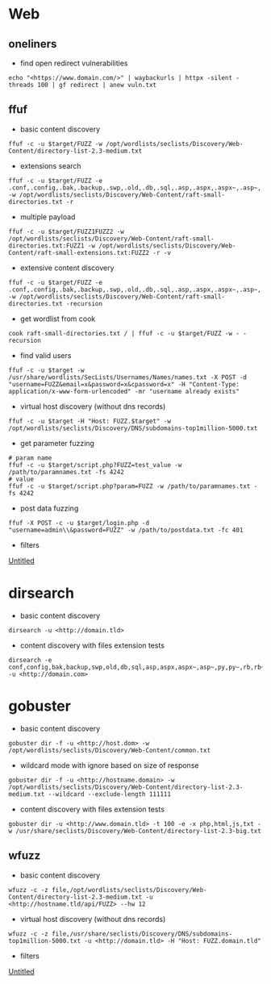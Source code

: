 # Web

## oneliners

- find open redirect vulnerabilities

```
echo "<https://www.domain.com/>" | waybackurls | httpx -silent -threads 100 | gf redirect | anew vuln.txt

```

## ffuf

- basic content discovery

```
ffuf -c -u $target/FUZZ -w /opt/wordlists/seclists/Discovery/Web-Content/directory-list-2.3-medium.txt

```

- extensions search

```
ffuf -c -u $target/FUZZ -e .conf,.config,.bak,.backup,.swp,.old,.db,.sql,.asp,.aspx,.aspx~,.asp~,.py,.py~,.rb,.rb~,.php,.php~,.bak,.bkp,.cache,.cgi,.conf,.csv,.html,.inc,.jar,.js,.json,.jsp,.jsp~,.lock,.log,.rar,.old,.sql,.sql.gz,.sql.zip,.sql.tar.gz,.sql~,.swp,.swp~,.tar,.tar.bz2,.tar.gz,.txt,.wadl,.zip,.log,.xml,.js,.json,.jpg,.jpeg,.png,.gif,.bmp -w /opt/wordlists/seclists/Discovery/Web-Content/raft-small-directories.txt -r

```

- multiple payload

```
ffuf -c -u $target/FUZZ1FUZZ2 -w /opt/wordlists/seclists/Discovery/Web-Content/raft-small-directories.txt:FUZZ1 -w /opt/wordlists/seclists/Discovery/Web-Content/raft-small-extensions.txt:FUZZ2 -r -v

```

- extensive content discovery

```
ffuf -c -u $target/FUZZ -e .conf,.config,.bak,.backup,.swp,.old,.db,.sql,.asp,.aspx,.aspx~,.asp~,.py,.py~,.rb,.rb~,.php,.php~,.bak,.bkp,.cache,.cgi,.conf,.csv,.html,.inc,.jar,.js,.json,.jsp,.jsp~,.lock,.log,.rar,.old,.sql,.sql.gz,.sql.zip,.sql.tar.gz,.sql~,.swp,.swp~,.tar,.tar.bz2,.tar.gz,.txt,.wadl,.zip,.log,.xml,.js,.json,.jpg,.jpeg,.png,.gif,.bmp -w /opt/wordlists/seclists/Discovery/Web-Content/raft-small-directories.txt -recursion

```

- get wordlist from cook

```
cook raft-small-directories.txt / | ffuf -c -u $target/FUZZ -w - -recursion

```

- find valid users

```
ffuf -c -u $target -w /usr/share/wordlists/SecLists/Usernames/Names/names.txt -X POST -d "username=FUZZ&email=x&password=x&cpassword=x" -H "Content-Type: application/x-www-form-urlencoded" -mr "username already exists"

```

- virtual host discovery (without dns records)

```
ffuf -c -u $target -H "Host: FUZZ.$target" -w /opt/wordlists/seclists/Discovery/DNS/subdomains-top1million-5000.txt

```

- get parameter fuzzing

```
# param name
ffuf -c -u $target/script.php?FUZZ=test_value -w /path/to/paramnames.txt -fs 4242
# value
ffuf -c -u $target/script.php?param=FUZZ -w /path/to/paramnames.txt -fs 4242

```

- post data fuzzing

```
ffuf -X POST -c -u $target/login.php -d "username=admin\\&password=FUZZ" -w /path/to/postdata.txt -fc 401

```

- filters

[Untitled](Web%20a9ef4/Untitled%20D%2075ec0.csv)

# dirsearch

- basic content discovery

```
dirsearch -u <http://domain.tld>

```

- content discovery with files extension tests

```
dirsearch -e conf,config,bak,backup,swp,old,db,sql,asp,aspx,aspx~,asp~,py,py~,rb,rb~,php,php~,bak,bkp,cache,cgi,conf,csv,html,inc,jar,js,json,jsp,jsp~,lock,log,rar,old,sql,sql.gz,sql.zip,sql.tar.gz,sql~,swp,swp~,tar,tar.bz2,tar.gz,txt,wadl,zip,log,xml,js,json -u <http://domain.com>

```

# gobuster

- basic content discovery

```
gobuster dir -f -u <http://host.dom> -w /opt/wordlists/seclists/Discovery/Web-Content/common.txt

```

- wildcard mode with ignore based on size of response

```
gobuster dir -f -u <http://hostname.domain> -w /opt/wordlists/seclists/Discovery/Web-Content/directory-list-2.3-medium.txt --wildcard --exclude-length 111111

```

- content discovery with files extension tests

```
gobuster dir -u <http://www.domain.tld> -t 100 -e -x php,html,js,txt -w /usr/share/seclists/Discovery/Web-Content/directory-list-2.3-big.txt

```

## wfuzz

- basic content discovery

```
wfuzz -c -z file,/opt/wordlists/seclists/Discovery/Web-Content/directory-list-2.3-medium.txt -u <http://hostname.tld/api/FUZZ> --hw 12

```

- virtual host discovery (without dns records)

```
wfuzz -c -z file,/usr/share/seclists/Discovery/DNS/subdomains-top1million-5000.txt -u <http://domain.tld> -H "Host: FUZZ.domain.tld"

```

- filters

[Untitled](Web%20a9ef4/Untitled%20D%2003ccd.csv)